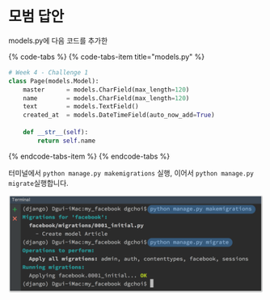 # 모범 답안

models.py에 다음 코드를 추가한 

{% code-tabs %}
{% code-tabs-item title="models.py" %}
```python
# Week 4 - Challenge 1
class Page(models.Model):
    master      = models.CharField(max_length=120)
    name        = models.CharField(max_length=120)
    text        = models.TextField()
    created_at  = models.DateTimeField(auto_now_add=True)

    def __str__(self):
        return self.name
```
{% endcode-tabs-item %}
{% endcode-tabs %}

 터미널에서 `python manage.py makemigrations` 실행, 이어서 `python manage.py migrate`실행합니다.

![](../../.gitbook/assets/image%20%2839%29.png)

